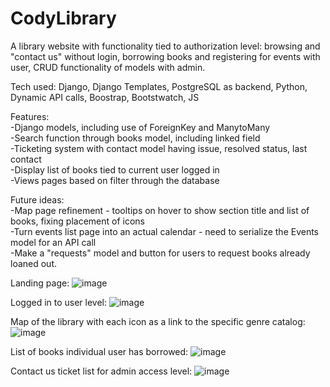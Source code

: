 # CodyLibrary  
A library website with functionality tied to authorization level: browsing and "contact us" without login, borrowing books and registering for events with user, CRUD functionality of models with admin. 

Tech used: 
Django, Django Templates, PostgreSQL as backend, Python, Dynamic API calls, Boostrap, Bootstwatch, JS

Features:  
-Django models, including use of ForeignKey and ManytoMany  
-Search function through books model, including linked field  
-Ticketing system with contact model having issue, resolved status, last contact  
-Display list of books tied to current user logged in  
-Views pages based on filter through the database  

Future ideas:  
-Map page refinement - tooltips on hover to show section title and list of books, fixing placement of icons  
-Turn events list page into an actual calendar - need to serialize the Events model for an API call  
-Make a "requests" model and button for users to request books already loaned out.    

Landing page:
![image](https://github.com/codysharma/CodyLibrary/assets/123990673/01d06670-d109-4288-89e9-7464fab0048f)

Logged in to user level:
![image](https://github.com/codysharma/CodyLibrary/assets/123990673/acc9d0b5-96e0-4c37-a77f-5c7b838edd7d)

Map of the library with each icon as a link to the specific genre catalog:
![image](https://github.com/codysharma/CodyLibrary/assets/123990673/5a6de4ed-3326-4a57-8c83-f3d31393664c)

List of books individual user has borrowed:
![image](https://github.com/codysharma/CodyLibrary/assets/123990673/f9df39e6-bb9f-457d-9866-def9b8d3b0c0)

Contact us ticket list for admin access level:
![image](https://github.com/codysharma/CodyLibrary/assets/123990673/b2c0b292-2e54-4377-81be-66f3b8d80e44)
